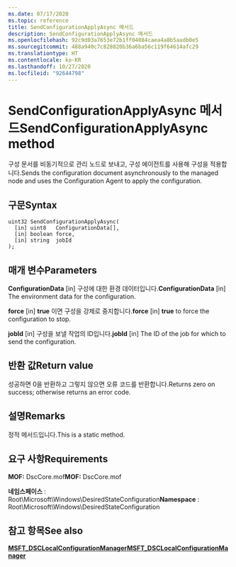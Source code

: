 ```yaml
---
ms.date: 07/17/2020
ms.topic: reference
title: SendConfigurationApplyAsync 메서드
description: SendConfigurationApplyAsync 메서드
ms.openlocfilehash: 92c9d03a7653e72b1ff04084caea4a8b5aadb0e5
ms.sourcegitcommit: 488a940c7c828820b36a6ba56c119f64614afc29
ms.translationtype: HT
ms.contentlocale: ko-KR
ms.lasthandoff: 10/27/2020
ms.locfileid: "92644798"
---
```

# <a name="sendconfigurationapplyasync-method"></a><span data-ttu-id="7bfb5-103">SendConfigurationApplyAsync 메서드</span><span class="sxs-lookup"><span data-stu-id="7bfb5-103">SendConfigurationApplyAsync method</span></span>

<span data-ttu-id="7bfb5-104">구성 문서를 비동기적으로 관리 노드로 보내고, 구성 에이전트를 사용해 구성을 적용합니다.</span><span class="sxs-lookup"><span data-stu-id="7bfb5-104">Sends the configuration document asynchronously to the managed node and uses the Configuration Agent to apply the configuration.</span></span>

## <a name="syntax"></a><span data-ttu-id="7bfb5-105">구문</span><span class="sxs-lookup"><span data-stu-id="7bfb5-105">Syntax</span></span>

```mof
uint32 SendConfigurationApplyAsync(
  [in] uint8   ConfigurationData[],
  [in] boolean force,
  [in] string  jobId
);
```

## <a name="parameters"></a><span data-ttu-id="7bfb5-106">매개 변수</span><span class="sxs-lookup"><span data-stu-id="7bfb5-106">Parameters</span></span>

<span data-ttu-id="7bfb5-107">**ConfigurationData** \[in\] 구성에 대한 환경 데이터입니다.</span><span class="sxs-lookup"><span data-stu-id="7bfb5-107">**ConfigurationData** \[in\] The environment data for the configuration.</span></span>

<span data-ttu-id="7bfb5-108">**force** \[in\] **true** 이면 구성을 강제로 중지합니다.</span><span class="sxs-lookup"><span data-stu-id="7bfb5-108">**force** \[in\] **true** to force the configuration to stop.</span></span>

<span data-ttu-id="7bfb5-109">**jobId** \[in\] 구성을 보낼 작업의 ID입니다.</span><span class="sxs-lookup"><span data-stu-id="7bfb5-109">**jobId** \[in\] The ID of the job for which to send the configuration.</span></span>

## <a name="return-value"></a><span data-ttu-id="7bfb5-110">반환 값</span><span class="sxs-lookup"><span data-stu-id="7bfb5-110">Return value</span></span>

<span data-ttu-id="7bfb5-111">성공하면 0을 반환하고 그렇지 않으면 오류 코드를 반환합니다.</span><span class="sxs-lookup"><span data-stu-id="7bfb5-111">Returns zero on success; otherwise returns an error code.</span></span>

## <a name="remarks"></a><span data-ttu-id="7bfb5-112">설명</span><span class="sxs-lookup"><span data-stu-id="7bfb5-112">Remarks</span></span>

<span data-ttu-id="7bfb5-113">정적 메서드입니다.</span><span class="sxs-lookup"><span data-stu-id="7bfb5-113">This is a static method.</span></span>

## <a name="requirements"></a><span data-ttu-id="7bfb5-114">요구 사항</span><span class="sxs-lookup"><span data-stu-id="7bfb5-114">Requirements</span></span>

<span data-ttu-id="7bfb5-115">**MOF:** DscCore.mof</span><span class="sxs-lookup"><span data-stu-id="7bfb5-115">**MOF:** DscCore.mof</span></span>

<span data-ttu-id="7bfb5-116">**네임스페이스** : Root\Microsoft\Windows\DesiredStateConfiguration</span><span class="sxs-lookup"><span data-stu-id="7bfb5-116">**Namespace** : Root\Microsoft\Windows\DesiredStateConfiguration</span></span>

## <a name="see-also"></a><span data-ttu-id="7bfb5-117">참고 항목</span><span class="sxs-lookup"><span data-stu-id="7bfb5-117">See also</span></span>

[<span data-ttu-id="7bfb5-118">**MSFT_DSCLocalConfigurationManager**</span><span class="sxs-lookup"><span data-stu-id="7bfb5-118">**MSFT_DSCLocalConfigurationManager**</span></span>](msft-dsclocalconfigurationmanager.md)
